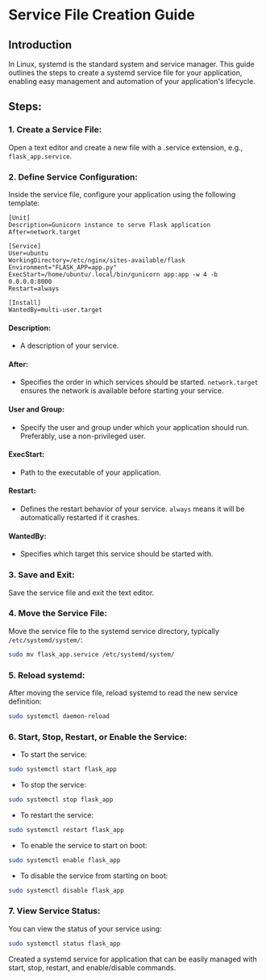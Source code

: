 # Service File Creation Guide

## Introduction
In Linux, systemd is the standard system and service manager. This guide outlines the steps to create a systemd service file for your application, enabling easy management and automation of your application's lifecycle.

## Steps:

### 1. Create a Service File:

Open a text editor and create a new file with a .service extension, e.g., `flask_app.service`.

### 2. Define Service Configuration:

Inside the service file, configure your application using the following template:

```plaintext
[Unit]
Description=Gunicorn instance to serve Flask application
After=network.target

[Service]
User=ubuntu
WorkingDirectory=/etc/nginx/sites-available/flask
Environment="FLASK_APP=app.py"
ExecStart=/home/ubuntu/.local/bin/gunicorn app:app -w 4 -b 0.0.0.0:8000
Restart=always

[Install]
WantedBy=multi-user.target
```

#### Description:
- A description of your service.

#### After:
- Specifies the order in which services should be started. `network.target` ensures the network is available before starting your service.

#### User and Group:
- Specify the user and group under which your application should run. Preferably, use a non-privileged user.

#### ExecStart:
- Path to the executable of your application.

#### Restart:
- Defines the restart behavior of your service. `always` means it will be automatically restarted if it crashes.

#### WantedBy:
- Specifies which target this service should be started with.

### 3. Save and Exit:

Save the service file and exit the text editor.

### 4. Move the Service File:

Move the service file to the systemd service directory, typically `/etc/systemd/system/`:

```bash
sudo mv flask_app.service /etc/systemd/system/
```

### 5. Reload systemd:

After moving the service file, reload systemd to read the new service definition:

```bash
sudo systemctl daemon-reload
```

### 6. Start, Stop, Restart, or Enable the Service:

- To start the service:
```bash
sudo systemctl start flask_app
```
- To stop the service:
```bash
sudo systemctl stop flask_app
```
- To restart the service:
```bash
sudo systemctl restart flask_app
```
- To enable the service to start on boot:
```bash
sudo systemctl enable flask_app
```
- To disable the service from starting on boot:
```bash
sudo systemctl disable flask_app
```

### 7. View Service Status:

You can view the status of your service using:

```bash
sudo systemctl status flask_app
```

Created a systemd service for application that can be easily managed with start, stop, restart, and enable/disable commands.
